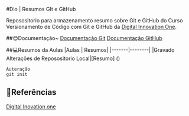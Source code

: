 #Dio | Resumos GIt e GitHub

Reposositorio para armazenamento resumo sobre Git e GitHub do Curso Versionamento de Código com Git e GitHub da [Digital Innovation One](https://www.dio.me/).


##😊Documentação~
[Documentação Git](https://git-scm.com/doc)
[Documentação GitHub](https://docs.github.com)

##💻Resumos da Aulas 
|Aulas | Resumos|
|-------|--------|
|Gravado Alterações de Reposositorio Local|[Resumo]
()
```
Auteração
git init
```
## 🔎Referências
[Digital Inovation one]() 
